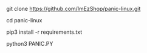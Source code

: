 git clone https://github.com/ImEzShop/panic-linux.git

cd panic-linux

pip3 install -r requirements.txt

python3 PANIC.PY
